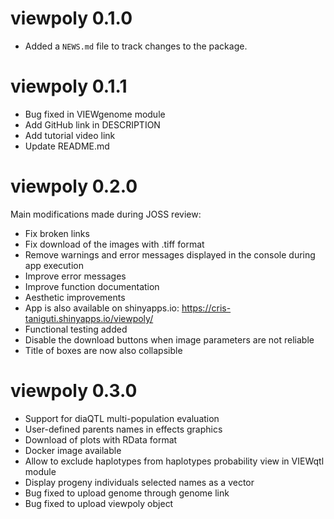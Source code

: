 # viewpoly 0.1.0

* Added a `NEWS.md` file to track changes to the package.

# viewpoly 0.1.1

* Bug fixed in VIEWgenome module
* Add GitHub link in DESCRIPTION
* Add tutorial video link
* Update README.md


# viewpoly 0.2.0

Main modifications made during JOSS review:

* Fix broken links
* Fix download of the images with .tiff format
* Remove warnings and error messages displayed in the console during app execution
* Improve error messages
* Improve function documentation
* Aesthetic improvements
* App is also available on shinyapps.io: https://cris-taniguti.shinyapps.io/viewpoly/
* Functional testing added
* Disable the download buttons when image parameters are not reliable
* Title of boxes are now also collapsible

# viewpoly 0.3.0

* Support for diaQTL multi-population evaluation
* User-defined parents names in effects graphics
* Download of plots with RData format
* Docker image available
* Allow to exclude haplotypes from haplotypes probability view in VIEWqtl module
* Display progeny individuals selected names as a vector
* Bug fixed to upload genome through genome link
* Bug fixed to upload viewpoly object


